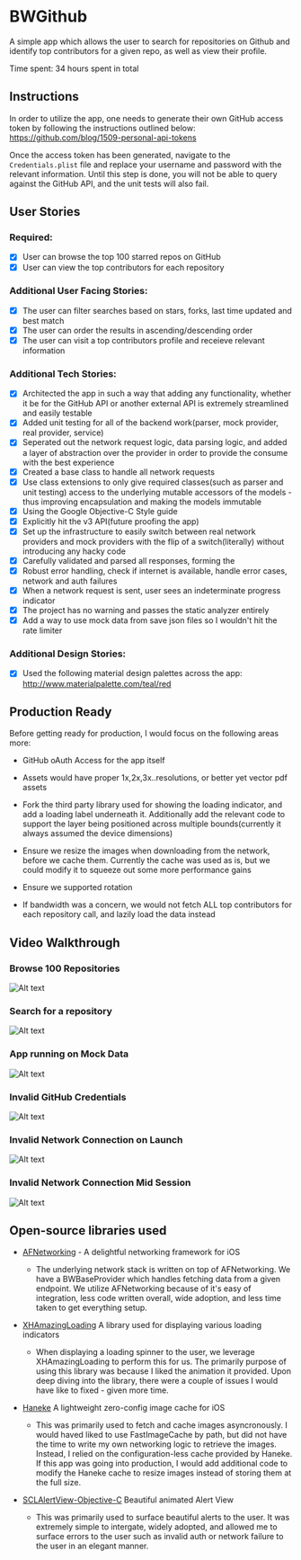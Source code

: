 # BWGithub
A simple app which allows the user to search for repositories on Github and identify top contributors for a given repo, as well as view their profile.

Time spent: 34 hours spent in total

## Instructions
In order to utilize the app, one needs to generate their own GitHub access token by following the instructions outlined below:
https://github.com/blog/1509-personal-api-tokens

Once the access token has been generated, navigate to the ```Credentials.plist``` file and replace your username and password with the relevant information. Until this step is done, you will not be able to query against the GitHub API, and the unit tests will also fail.

## User Stories

### Required:
- [x] User can browse the top 100 starred repos on GitHub
- [x] User can view the top contributors for each repository

### Additional User Facing Stories:
- [x] The user can filter searches based on stars, forks, last time updated and best match
- [x] The user can order the results in ascending/descending order
- [x] The user can visit a top contributors profile and receieve relevant information

### Additional Tech Stories:
- [x] Architected the app in such a way that adding any functionality, whether it be for the GitHub API or another external 
      API is extremely streamlined and easily testable
- [x] Added unit testing for all of the backend work(parser, mock provider, real provider, service)
- [x] Seperated out the network request logic, data parsing logic, and added a layer of abstraction over the provider in
      order to provide the consume with the best experience
- [x] Created a base class to handle all network requests
- [x] Use class extensions to only give required classes(such as parser and unit testing) access to the underlying mutable 
      accessors of the models - thus improving encapsulation and making the models immutable
- [x] Using the Google Objective-C Style guide
- [x] Explicitly hit the v3 API(future proofing the app)
- [x] Set up the infrastructure to easily switch between real network providers and mock providers with the flip of a switch(literally)       without introducing any hacky code
- [x] Carefully validated and parsed all responses, forming the 
- [x] Robust error handling, check if internet is available, handle error cases, network and auth failures
- [x] When a network request is sent, user sees an indeterminate progress indicator 
- [x] The project has no warning and passes the static analyzer entirely
- [x] Add a way to use mock data from save json files so I wouldn't hit the rate limiter

### Additional Design Stories:
- [x] Used the following material design palettes across the app: http://www.materialpalette.com/teal/red

## Production Ready
Before getting ready for production, I would focus on the following areas more:
 * GitHub oAuth Access for the app itself
 * Assets would have proper 1x,2x,3x..resolutions, or better yet vector pdf assets
 * Fork the third party library used for showing the loading indicator, and add a loading label underneath it. Additionally
   add the relevant code to support the layer being positioned across multiple bounds(currently it always assumed the device dimensions)

* Ensure we resize the images when downloading from the network, before we cache them. Currently the cache was used as is,
  but we could modify it to squeeze out some more performance gains
* Ensure we supported rotation
* If bandwidth was a concern, we would not fetch ALL top contributors for each repository call, and lazily load the data instead

## Video Walkthrough 

### Browse 100 Repositories
![Alt text](/Demo/app_browse_100.gif)

### Search for a repository
![Alt text](/Demo/app_search.gif)

### App running on Mock Data
![Alt text](/Demo/app_mock_data.gif)

### Invalid GitHub Credentials
![Alt text](/Demo/app_handle_invalid_credentials.gif)

### Invalid Network Connection on Launch
![Alt text](/Demo/app_no_internet_connection_launch.gif)

### Invalid Network Connection Mid Session
![Alt text](/Demo/app_no_internet_connection_middle.gif)

## Open-source libraries used

- [AFNetworking](https://github.com/AFNetworking/AFNetworking) - A delightful networking framework for iOS
  * The underlying network stack is written on top of AFNetworking. We have a BWBaseProvider which handles fetching data from
    a given endpoint. We utilize AFNetworking because of it's easy of integration, less code written overall, wide adoption, and less time taken to get everything setup.

- [XHAmazingLoading](https://github.com/xhzengAIB/XHAmazingLoading) A library used for displaying various loading indicators
  * When displaying a loading spinner to the user, we leverage XHAmazingLoading to perform this for us. The primarily purpose of using
    this library was because I liked the animation it provided. Upon deep diving into the library, there were a couple of issues I would have like to fixed - given more time.

- [Haneke](https://github.com/Haneke/Haneke) A lightweight zero-config image cache for iOS
  * This was primarily used to fetch and cache images asyncronously. I would haved liked to use FastImageCache by path,
    but did not have the time to write my own networking logic to retrieve the images. Instead, I relied on the configuration-less 
    cache provided by Haneke. If this app was going into production, I would add additional code to modify the Haneke cache to resize images instead of storing them at the full size.

- [SCLAlertView-Objective-C](https://github.com/dogo/SCLAlertView) Beautiful animated Alert View
    * This was primarily used to surface beautiful alerts to the user. It was extremely simple to intergate, widely adopted, 
    and allowed me to surface errors to the user such as invalid auth or network failure to the user in an elegant manner.

